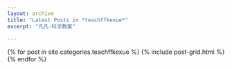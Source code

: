 ```yaml
---
layout: archive
title: "Latest Posts in *teachffkexue*"
excerpt: "凡凡-科学教案"

---
```


<div class="tiles">
{% for post in site.categories.teachffkexue %}
	{% include post-grid.html %}
{% endfor %}
</div><!-- /.tiles -->
